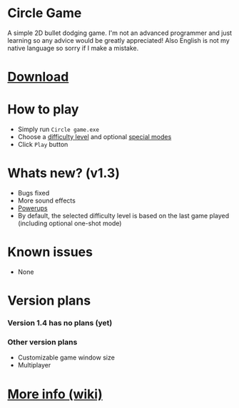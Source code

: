 # Circle Game
A simple 2D bullet dodging game. I'm not an advanced programmer and just learning so any advice would be greatly appreciated! Also English is not my native language so sorry if I make a mistake.

# [Download](https://github.com/vDeresh/Circle_Game/archive/refs/heads/v1.3.zip)

# How to play
- Simply run `Circle game.exe`
- Choose a [difficulty level](https://github.com/vDeresh/Circle_Game/wiki/Home/#difficulty-levels) and optional [special modes](https://github.com/vDeresh/Circle_Game/wiki#special-modes)
- Click `Play` button

# Whats new? (v1.3)
- Bugs fixed
- More sound effects
- [Powerups](https://github.com/vDeresh/Circle_Game/wiki#powerups)
- By default, the selected difficulty level is based on the last game played (including optional one-shot mode)

# Known issues
- None

# Version plans

### Version 1.4 has no plans (yet)

### Other version plans
- Customizable game window size
- Multiplayer

# [More info (wiki)](https://github.com/vDeresh/Circle_Game/wiki)
